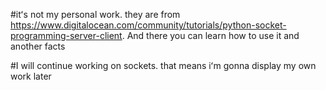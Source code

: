 #itʻs not my personal work. they are from https://www.digitalocean.com/community/tutorials/python-socket-programming-server-client. And there you can learn how to use it and another facts

#I will continue working on sockets. that means iʻm gonna display my own work later

